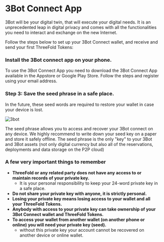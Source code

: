 
# 3Bot Connect App

<!--- original content: https://github.com/threefoldfoundation/info_threefold/tree/development/src/docs/token/apps_wallets --->


3Bot will be your digital twin, that will execute your digital needs. 
It is an unprecedented leap in digital privacy and comes with all the functionalities you need to interact and exchange on the new Internet. 

Follow the steps below to set up your 3Bot Connect wallet, and receive and send your first ThreeFold Tokens:

### Install the 3Bot connect app on your phone.
  
To use the 3Bot Connect App you need to download the 3Bot Connect App available in the Appstore or Google Play Store. Follow the steps and register using your email address.

### Step 3: Save the seed phrase in a safe place.

In the future, these seed words are required to restore your wallet in case your device is lost.

![3bot](./img/3bot_seed_phrase.jpg ':size=400x600')

The seed phrase allows you to access and recover your 3Bot connect on any device. We highly recommend to write down your seed key on a paper and store it safely offline. The seed phrase is the only "key" to your 3Bot and 3Bot assets (not only digital currency but also all of the reservations, deployments and data storage on the P2P cloud)

### A few very important things to remember

- **ThreeFold or any related party does not have any access to or maintain records of your private key.**
    - It is your personal responsibility to keep your 24-word private key in a safe place.
- **Do not share your private key with anyone, it is strictly personal.** 
- **Losing your private key means losing access to your wallet and all your ThreeFold Tokens.**
- **Anybody with access to your private key can take ownership of your 3Bot Connect wallet and ThreeFold Tokens.**
- **To access your wallet from another wallet (on another phone or online) you will need your private key (seed).**
    - without this private key your account cannot be recovered on another device or online wallet.

